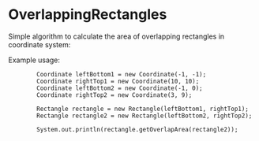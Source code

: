 # OverlappingRectangles

Simple algorithm to calculate the area of overlapping rectangles in coordinate system:

Example usage:

```
        Coordinate leftBottom1 = new Coordinate(-1, -1);
        Coordinate rightTop1 = new Coordinate(10, 10);
        Coordinate leftBottom2 = new Coordinate(-1, 0);
        Coordinate rightTop2 = new Coordinate(3, 9);

        Rectangle rectangle = new Rectangle(leftBottom1, rightTop1);
        Rectangle rectangle2 = new Rectangle(leftBottom2, rightTop2);

        System.out.println(rectangle.getOverlapArea(rectangle2));
```
